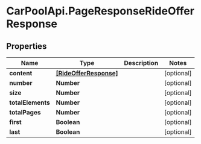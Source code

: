 # CarPoolApi.PageResponseRideOfferResponse

## Properties

Name | Type | Description | Notes
------------ | ------------- | ------------- | -------------
**content** | [**[RideOfferResponse]**](RideOfferResponse.md) |  | [optional] 
**number** | **Number** |  | [optional] 
**size** | **Number** |  | [optional] 
**totalElements** | **Number** |  | [optional] 
**totalPages** | **Number** |  | [optional] 
**first** | **Boolean** |  | [optional] 
**last** | **Boolean** |  | [optional] 


